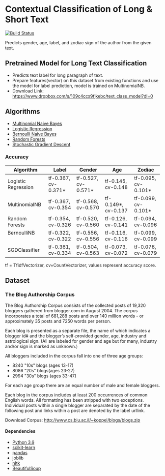 # Contextual Classification of Long & Short Text

[![Build Status](https://travis-ci.org/partoftheorigin/Contextual_Classification_of_Long_and_Short_Text.svg?branch=master)](https://travis-ci.org/partoftheorigin/Contextual_Classification_of_Long_and_Short_Text)

Predicts gender, age, label, and zodiac sign of the author from the given text.

## Pretrained Model for Long Text Classification
* Predicts text label for long paragraph of text. 
* Prepare features(vector) on this dataset from existing functions and use the model for label prediction, model is trained on MultinomialNB.
* Download Link: https://www.dropbox.com/s/109c4ccx9fjkebc/text_class_model?dl=0

## Algorithms
* [Multinomial Naive Bayes](http://scikit-learn.org/stable/modules/naive_bayes.html#naive-bayes)
* [Logistic Regression](http://scikit-learn.org/stable/modules/linear_model.html#logistic-regression)
* [Bernoulli Naive Bayes](http://scikit-learn.org/stable/modules/naive_bayes.html#naive-bayes)
* [Random Forests](http://scikit-learn.org/stable/modules/ensemble.html#forest)
* [Stochastic Gradient Descent](http://scikit-learn.org/stable/modules/sgd.html#sgd)

### Accuracy
Algorithm            | Label               | Gender              | Age                 | Zodiac
-------------------- | ------------------  | ------------------- | ------------------  | --------------------
Logistic Regression  | tf-0.367, cv-0.371* | tf-0.527, cv-0.571* | tf-0.145, cv-0.148  | tf-0.095, cv-0.101*
MultinomialNB        | tf-0.367, cv-0.354  | tf-0.568, cv-0.570  | tf-0.149*, cv-0.137 | tf-0.099, cv-0.101*
Random Forests       | tf-0.354, cv-0.326  | tf-0.520, cv-0.560  | tf-0.126, cv-0.141  | tf-0.094, cv-0.096
BernoulliNB          | tf-0.322, cv-0.322  | tf-0.556, cv-0.556  | tf-0.116, cv-0.116  | tf-0.099, cv-0.099
SGDClassifier        | tf-0.361, cv-0.334  | tf-0.504, cv-0.563  | tf-0.073, cv-0.072  | tf-0.076, cv-0.079

tf = TfidfVectorizer, cv=CountVectorizer, values represent accuracy score.

## Dataset
### The Blog Authorship Corpus
The Blog Authorship Corpus consists of the collected posts of 19,320 bloggers gathered from blogger.com in August 2004. The corpus incorporates a total of 681,288 posts and over 140 million words - or approximately 35 posts and 7250 words per person.  

Each blog is presented as a separate file, the name of which indicates a blogger id# and the blogger’s self-provided gender, age, industry and astrological sign. (All are labeled for gender and age but for many, industry and/or sign is marked as unknown.)

All bloggers included in the corpus fall into one of three age groups:
* 8240 "10s" blogs (ages 13-17)
* 8086 "20s" blogs(ages 23-27)
* 2994 "30s" blogs (ages 33-47)

For each age group there are an equal number of male and female bloggers.   

Each blog in the corpus includes at least 200 occurrences of common English words. All formatting has been stripped with two exceptions. Individual posts within a single blogger are separated by the date of the following post and links within a post are denoted by the label urllink.

Download Corpus: http://www.cs.biu.ac.il/~koppel/blogs/blogs.zip


#### Dependencies
* [Python 3.6](https://www.python.org)
* [scikit-learn](http://scikit-learn.org)
* [pandas](https://pandas.pydata.org)
* [joblib](https://pypi.python.org/pypi/joblib)
* [nltk](https://pypi.python.org/pypi/nltk)
* [BeautifulSoup](https://www.crummy.com/software/BeautifulSoup/bs4/doc/)
